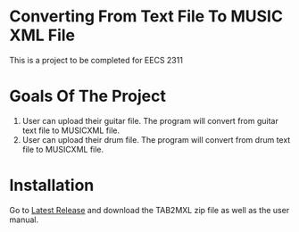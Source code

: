 # Converting From Text File To MUSIC XML File 

This is a project to be completed for EECS 2311 

# Goals Of The Project 

1. User can upload their guitar file. The program will convert from guitar text file to MUSICXML file. 
2. User can upload their drum file. The program will convert from drum text file to MUSICXML file. 

# Installation
Go to [Latest Release](https://github.com/Vishwa061/2311-Group-12/releases/tag/1.0) and download the TAB2MXL zip file as well as the user manual.
